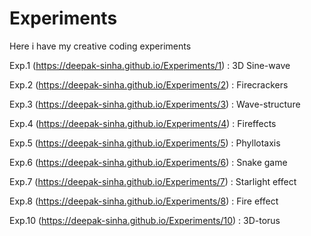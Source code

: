 # Experiments
Here i have my creative coding experiments

Exp.1 (https://deepak-sinha.github.io/Experiments/1) : 3D Sine-wave

Exp.2 (https://deepak-sinha.github.io/Experiments/2) : Firecrackers

Exp.3 (https://deepak-sinha.github.io/Experiments/3) : Wave-structure

Exp.4 (https://deepak-sinha.github.io/Experiments/4) : Fireffects

Exp.5 (https://deepak-sinha.github.io/Experiments/5) : Phyllotaxis

Exp.6 (https://deepak-sinha.github.io/Experiments/6) : Snake game

Exp.7 (https://deepak-sinha.github.io/Experiments/7) : Starlight effect

Exp.8 (https://deepak-sinha.github.io/Experiments/8) : Fire effect

Exp.10 (https://deepak-sinha.github.io/Experiments/10) : 3D-torus

